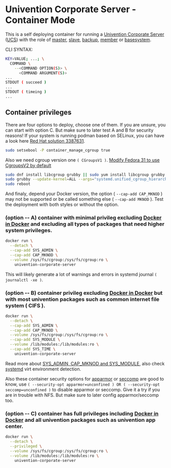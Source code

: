 # Univention Corporate Server - Container Mode

This is a self deploying container for running a [Univention Corporate Server](https://www.univention.com/products/ucs/) ([UCS](https://docs.software-univention.de/manual.html)) with the role of [master](https://docs.software-univention.de/manual.html#domain-ldap:Domain_controller_master), [slave](https://docs.software-univention.de/manual.html#domain-ldap:Domain_controller_slave), [backup](https://docs.software-univention.de/manual.html#domain-ldap:Domain_controller_backup), [member](https://docs.software-univention.de/manual.html#domain-ldap:Member_server) or [basesystem](https://docs.software-univention.de/manual.html#domain-ldap:Base_system).

CLI SYNTAX:
```bash
KEY=VALUE; ...; \
  COMMAND \
    --<COMMAND OPTION(S)> \
      <COMMAND ARGUMENT(S)>
...
STDOUT ( succeed )
...
STDOUT ( timeing )
...
```

## Container privileges
There are four options to deploy, choose one of them. If you are unsure, you can start with option C. But make sure to later test A and B for security reasons! If your system is running podman based on SELinux, you can have a look here [Red Hat solution 3387631](https://access.redhat.com/solutions/3387631).
```bash
sudo setsebool -P container_manage_cgroup true
```
Also we need cgroup version one ```( CGroupsV1 )```. [Modify Fedora 31 to use CgroupsV2 by default](https://fedoraproject.org/wiki/Changes/CGroupsV2)
```bash
sudo dnf install libcgroup grubby || sudo yum install libcgroup grubby
sudo grubby --update-kernel=ALL --args="systemd.unified_cgroup_hierarchy=0"
sudo reboot
```

And finaly, depend your Docker version, the option ( ```--cap-add CAP_MKNOD``` ) may not be supported or be called something else ( ```--cap-add MKNOD``` ). Test the deployment with both styles or without the option.

### (option -- A) container with minimal privileg excluding [Docker in Docker](https://docs.docker.com/engine/reference/run/#runtime-privilege-and-linux-capabilities) and excluding all types of packages that need higher system privileges.
```bash
docker run \
  --detach \
  --cap-add SYS_ADMIN \
  --cap-add CAP_MKNOD \
  --volume /sys/fs/cgroup:/sys/fs/cgroup:ro \
    univention-corporate-server
```
This will likely generate a lot of warnings and errors in systemd journal ```( journalctl -xe )```.

### (option -- B) container privileg excluding [Docker in Docker](https://docs.docker.com/engine/reference/run/#runtime-privilege-and-linux-capabilities) but with most univention packages such as common internet file system ( CIFS ).
```bash
docker run \
  --detach \
  --cap-add SYS_ADMIN \
  --cap-add CAP_MKNOD \
  --volume /sys/fs/cgroup:/sys/fs/cgroup:ro \
  --cap-add SYS_MODULE \
  --volume /lib/modules:/lib/modules:ro \
  --cap-add SYS_TIME \
    univention-corporate-server
```
Read more about [SYS_ADMIN, CAP_MKNOD and SYS_MODULE](https://systemd.io/CONTAINER_INTERFACE/), also check [systemd](https://www.freedesktop.org/software/systemd/man/systemd-detect-virt.html) virt environment detection.

Also these container security options for [apparmor](https://docs.docker.com/engine/security/apparmor/) or [seccomp](https://docs.docker.com/engine/security/seccomp/) are good to know, use ```( --security-opt apparmor=unconfined ) OR ( --security-opt seccomp=unconfined )``` to disable apparmor or seccomp. Give it a try if you are in trouble with NFS. But make sure to later config apparmor/seccomp too.

### (option -- C) container has full privileges including [Docker in Docker](https://docs.docker.com/engine/reference/run/#runtime-privilege-and-linux-capabilities) and all univention packages such as univention app center.
```bash
docker run \
  --detach \
  --privileged \
  --volume /sys/fs/cgroup:/sys/fs/cgroup:ro \
  --volume /lib/modules:/lib/modules:ro \
    univention-corporate-server
```
